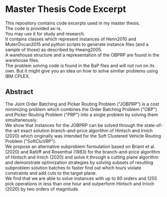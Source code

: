 # Master Thesis Code Excerpt

This repository contains code excerpts used in my master thesis.  
The code is provided as-is.  
You may use it for study and research.  
It contains classes which represent instances of Henn2010 and MuterÖncan2015 and python scripts to generate instance files (and a sample of those) as described by Hwang2005.  
A warehouse structure and a representation of the OBPRP are found in the warehouse files.  
The problem solving code is found in the BaP files and will not run on its own. But it might give you an idea on how to solve similiar problems using IBM CPLEX.


## Abstract
The Joint Order Batching and Picker Routing Problem ("JOBPRP") is a cost minimizing problem which combines the Order Batching Problem ("OBP") and Picker Routing Problem ("PRP") into a single problem by solving them simultaneously.  
We show that instances for the JOBPRP can be solved through the state-of-the-art exact solution branch-and-price algorithm of Hintsch and Irnich (2020) which originally was intended for the Soft Clustered Vehicle Routing Problem ("SoftCluVRP").  
We propose an alternative subproblem formulation based on Briant et al. (2020) and Ratliff and Rosenthal (1983) for the branch-and-price algorithm of Hintsch and Irnich (2020) and solve it through a cutting plane algorithm and demonstrate optimization strategies by solving subsets of resulting subproblem solution batches to faster find out which tours violate constraints and add cuts to the target plane.  
We find that we are able to solve instances with up to 80 orders and 1255 pick operations in less than one hour and outperform Hintsch and Irnich (2020) by two orders of magnitude.
